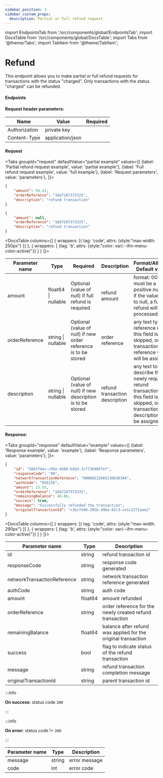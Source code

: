 ```yaml
---
sidebar_position: 3
sidebar_custom_props:
  description: Partial or full refund request.
---
```

import EndpointsTab from '/src/components/global/EndpointsTab';
import DocsTable from '/src/components/global/DocsTable';
import Tabs from '@theme/Tabs';
import TabItem from '@theme/TabItem';

# Refund

This endpoint allows you to make partial or full refund requests for transactions with the status "charged".
Only transactions with the status "charged" can be refunded.

#### Endpoints

<EndpointsTab method="post" url="/payments/{transactionId}/refund" />

#### Request header parameters:

<table>
   <thead>
      <tr>
         <th>Name</th>
         <th>Value</th>
         <th>Required</th>
      </tr>
   </thead>
   <tbody>
      <tr>
         <td>Authorization</td>
         <td>private key</td>
         <td className="text-center"><icon icon="fa-check" color="green" /></td>
      </tr>
      <tr>
         <td>Content-Type</td>
         <td>application/json</td>
         <td className="text-center"><icon icon="fa-check" color="green" /></td>
      </tr>
   </tbody>
</table>

#### Request

<Tabs
  groupId="request"
  defaultValue="partial example"
  values={[
  {label: 'Partial refund request example', value: 'partial example'},
  {label: 'Full refund request example', value: 'full example'},
  {label: 'Request parameters', value: 'parameters'},
]}>
<TabItem value="partial example">

```json
{
    "amount": 56.41,
    "orderReference": "1667207373325",
    "description": "refund transaction"
}
```
</TabItem>

<TabItem value="full example">

```json
{
    "amount": null,
    "orderReference": "1667207373325",
    "description": "refund transaction"
}
```
</TabItem>

<TabItem value="parameters">

<DocsTable columns={[
  {
    wrappers: [{
      tag: 'code',
      attrs: {style:"max-width: 250px"}
    }]
  },
  {
    wrappers: [
      {tag: 'b', attrs: {style:"color: var(--ifm-menu-color-active)"}}
    ]
  }
]}>

<table>
  <thead>
    <tr>
      <th><strong>Parameter name</strong></th>
      <th><strong>Type</strong></th>
      <th><strong>Required</strong></th>
      <th><strong>Description</strong></th>
      <th><strong>Format/Allowed/<br/>Default values</strong></th>
    </tr>
  </thead>
  <tbody>
    <tr>
      <td>amount</td>
      <td>float64 | nullable</td>
      <td>Optional (value of null) if full refund is required</td>
      <td>refund amount</td>
      <td>format: 00.00, must be a positive number; if the value is set to null, a full refund will be processed</td>
    </tr>
    <tr>
      <td>orderReference</td>
      <td>string | nullable</td>
      <td>Optional (value of null) if new order reference is to be stored</td>
      <td>order reference</td>
      <td>any text type reference id; if this field is skipped, original transaction order reference value will be assigned</td>
    </tr>
    <tr>
      <td>description</td>
      <td>string | nullable</td>
      <td>Optional (value of null) if new description is to be stored</td>
      <td>refund transaction description</td>
      <td>any text to describe the newly requisted retund transaction; if this field is skipped, original transaction description will be assigned</td>
    </tr>
  </tbody>
</table>
</DocsTable>

</TabItem>
</Tabs>

<!-- 05e99c36-499d-4a6f-9e5d-e93d3eb8e63e -->

#### Response:

<Tabs
  groupId="response"
  defaultValue="example"
  values={[
  {label: 'Response example', value: 'example'},
  {label: 'Response parameters', value: 'parameters'},
]}>
<TabItem value="example">

```json
{
    "id": "56b5f4ac-c95e-4b89-bd2d-3cf7369857ef",
    "responseCode": "00",
    "networkTransactionReference": "0000021266523063630A",
    "authCode": "856156",
    "amount": 15.55,
    "orderReference": "1667207373325",
    "remainingBalance": 40.86,
    "success": true,
    "message": "Successfully refunded the transaction",
    "originalTransactionId": "c3bcfd40-285b-496a-82c3-ce1c2271aae2"
}
```

</TabItem>

<TabItem value="parameters">

<DocsTable columns={[
  {
    wrappers: [{
      tag: 'code',
      attrs: {style:"max-width: 290px"}
    }]
  },
  {
    wrappers: [
      {tag: 'b', attrs: {style:"color: var(--ifm-menu-color-active)"}}
    ]
  }
]}>
<table>
   <thead>
      <tr>
         <th><strong>Parameter name</strong></th>
         <th><strong>Type</strong></th>
         <th><strong>Description</strong></th>
      </tr>
   </thead>
   <tbody>
      <tr>
         <td>id</td>
         <td>string</td>
         <td>refund transaction id</td>
      </tr>
      <tr>
         <td>responseCode</td>
         <td>string</td>
         <td>response code generated</td>
      </tr>
      <tr>
         <td>networkTransactionReference</td>
         <td>string</td>
         <td>network transaction reference generated</td>
      </tr>
      <tr>
         <td>authCode</td>
         <td>string</td>
         <td>auth code</td>
      </tr>
      <tr>
         <td>amount</td>
         <td>float64</td>
         <td>amount refunded</td>
      </tr>
      <tr>
         <td>orderReference</td>
         <td>string</td>
         <td>order reference for the newly created refund transaction</td>
      </tr>
      <tr>
         <td>remainingBalance</td>
         <td>float64</td>
         <td>balance after refund was applied for the original transaction</td>
      </tr>
      <tr>
         <td>success</td>
         <td>bool</td>
         <td>flag to indicate status of the refund transaction</td>
      </tr>
      <tr>
         <td>message</td>
         <td>string</td>
         <td>refund transaction completion message</td>
      </tr>
      <tr>
         <td>originalTransactionId</td>
         <td>string</td>
         <td>parent transaction id</td>
      </tr>
   </tbody>
</table>
</DocsTable>

</TabItem>
</Tabs>

:::info

**On success:** status code `200`

:::

:::info

**On error:** status code != `200`

:::

<table>
  <thead>
    <tr>
      <th><strong>Parameter name</strong></th>
      <th><strong>Type</strong></th>
      <th><strong>Description</strong></th>
    </tr>
  </thead>
  <tbody>
    <tr>
      <td>message</td>
      <td>string</td>
      <td>error message</td>
    </tr>
    <tr>
      <td>code</td>
      <td>int</td>
      <td>error code</td>
    </tr>
  </tbody>
</table>
